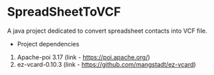 # SpreadSheetToVCF
A java project dedicated to convert spreadsheet contacts into VCF file.

* Project dependencies
1. Apache-poi 3.17 (link - https://poi.apache.org/)
2. ez-vcard-0.10.3 (link - https://github.com/mangstadt/ez-vcard)
